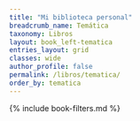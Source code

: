 ```yaml
---
title: "Mi biblioteca personal"
breadcrumb_name: Temática
taxonomy: Libros
layout: book_left-tematica
entries_layout: grid
classes: wide
author_profile: false
permalink: /libros/tematica/
order_by: tematica 
---
```


{% include book-filters.md %}



